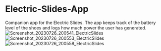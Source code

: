 # Electric-Slides-App
Companion app for the Electric Slides. The app keeps track of the battery level of the shoes and logs how much power the user has generated.
![Screenshot_20230726_200541_ElectricSlides](https://github.com/tcunazamora/Electric-Slides-App/assets/139195394/8f642bc2-aec1-4ecc-a7b5-2b99f127223e)
![Screenshot_20230726_200553_ElectricSlides](https://github.com/tcunazamora/Electric-Slides-App/assets/139195394/9324a698-3909-4e6f-a736-18144afac726)
![Screenshot_20230726_200558_ElectricSlides](https://github.com/tcunazamora/Electric-Slides-App/assets/139195394/039cdb04-2bab-40a9-80da-b6799cc18401)
